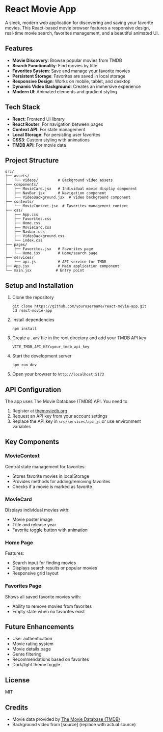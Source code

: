 # React Movie App

A sleek, modern web application for discovering and saving your favorite movies. This React-based movie browser features a responsive design, real-time movie search, favorites management, and a beautiful animated UI.

## Features

- **Movie Discovery**: Browse popular movies from TMDB
- **Search Functionality**: Find movies by title
- **Favorites System**: Save and manage your favorite movies
- **Persistent Storage**: Favorites are saved in local storage
- **Responsive Design**: Works on mobile, tablet, and desktop
- **Dynamic Video Background**: Creates an immersive experience
- **Modern UI**: Animated elements and gradient styling

## Tech Stack

- **React**: Frontend UI library
- **React Router**: For navigation between pages
- **Context API**: For state management
- **Local Storage**: For persisting user favorites
- **CSS3**: Custom styling with animations
- **TMDB API**: For movie data

## Project Structure

```
src/
├── assets/
│   └── videos/         # Background video assets
├── components/
│   ├── MovieCard.jsx   # Individual movie display component
│   ├── NavBar.jsx      # Navigation component
│   └── VideoBackground.jsx  # Video background component
├── contexts/
│   └── MovieContext.jsx  # Favorites management context
├── css/
│   ├── App.css
│   ├── Favorites.css
│   ├── Home.css
│   ├── MovieCard.css
│   ├── Navbar.css
│   ├── VideoBackground.css
│   └── index.css
├── pages/
│   ├── Favorites.jsx   # Favorites page
│   └── Home.jsx        # Home/search page
├── services/
│   └── api.js          # API service for TMDB
├── App.jsx             # Main application component
└── main.jsx           # Entry point
```

## Setup and Installation

1. Clone the repository
   ```
   git clone https://github.com/yourusername/react-movie-app.git
   cd react-movie-app
   ```

2. Install dependencies
   ```
   npm install
   ```

3. Create a `.env` file in the root directory and add your TMDB API key
   ```
   VITE_TMDB_API_KEY=your_tmdb_api_key
   ```

4. Start the development server
   ```
   npm run dev
   ```

5. Open your browser to `http://localhost:5173`

## API Configuration

The app uses The Movie Database (TMDB) API. You need to:

1. Register at [themoviedb.org](https://www.themoviedb.org/signup)
2. Request an API key from your account settings
3. Replace the API key in `src/services/api.js` or use environment variables

## Key Components

### MovieContext

Central state management for favorites:
- Stores favorite movies in localStorage
- Provides methods for adding/removing favorites
- Checks if a movie is marked as favorite

### MovieCard

Displays individual movies with:
- Movie poster image
- Title and release year
- Favorite toggle button with animation

### Home Page

Features:
- Search input for finding movies
- Displays search results or popular movies
- Responsive grid layout

### Favorites Page

Shows all saved favorite movies with:
- Ability to remove movies from favorites
- Empty state when no favorites exist

## Future Enhancements

- User authentication
- Movie rating system
- Movie details page
- Genre filtering
- Recommendations based on favorites
- Dark/light theme toggle

## License

MIT

## Credits

- Movie data provided by [The Movie Database (TMDB)](https://www.themoviedb.org)
- Background video from [source] (replace with actual source)
